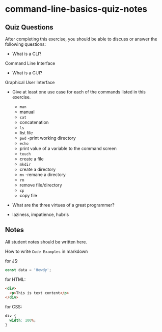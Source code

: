 # command-line-basics-quiz-notes

## Quiz Questions

After completing this exercise, you should be able to discuss or answer the following questions:

- What is a CLI?

Command Line Interface

- What is a GUI?

Graphical User Interface

- Give at least one use case for each of the commands listed in this exercise.

  - `man`
  - manual
  - `cat`
  - concatenation
  - `ls`
  - list file
  - `pwd`
    -print working directory
  - `echo`
  - print value of a variable to the command screen
  - `touch`
  - create a file
  - `mkdir`
  - create a directory
  - `mv`
    -remane a directory
  - `rm`
  - remove file/directory
  - `cp`
  - copy file

- What are the three virtues of a great programmer?
- laziness, impatience, hubris

## Notes

All student notes should be written here.

How to write `Code Examples` in markdown

for JS:

```javascript
const data = 'Howdy';
```

for HTML:

```html
<div>
  <p>This is text content</p>
</div>
```

for CSS:

```css
div {
  width: 100%;
}
```
